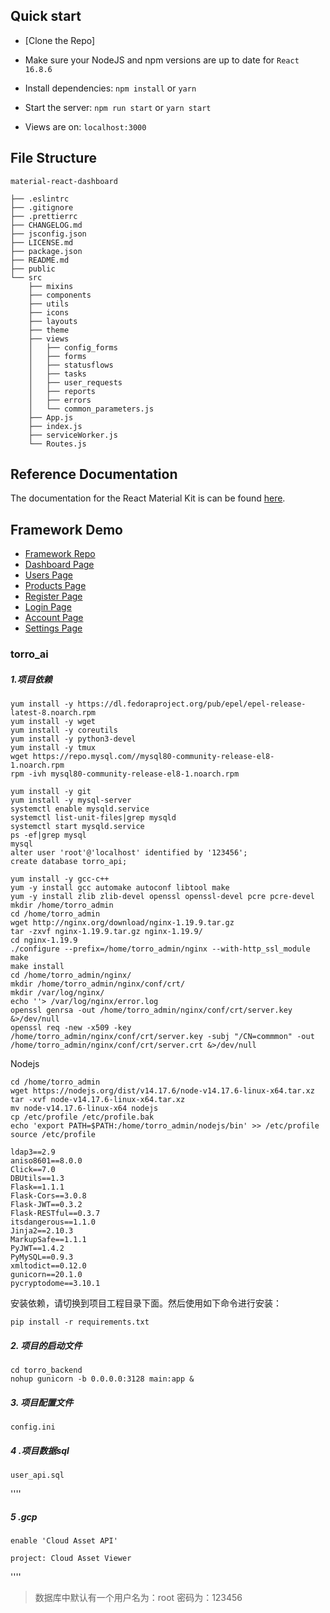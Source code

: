 

## Quick start

- [Clone the Repo]

- Make sure your NodeJS and npm versions are up to date for `React 16.8.6`

- Install dependencies: `npm install` or `yarn`

- Start the server: `npm run start` or `yarn start`

- Views are on: `localhost:3000`

## File Structure

```
material-react-dashboard

├── .eslintrc
├── .gitignore
├── .prettierrc
├── CHANGELOG.md
├── jsconfig.json
├── LICENSE.md
├── package.json
├── README.md
├── public
└── src
	├── mixins
	├── components
	├── utils
	├── icons
	├── layouts
	├── theme
	├── views
	│	├── config_forms
	│	├── forms
	│	├── statusflows
	│	├── tasks
	│	├── user_requests
	│	├── reports
	│	├── errors
	│	└── common_parameters.js
	├── App.js
	├── index.js
	├── serviceWorker.js
	└── Routes.js
```

## Reference Documentation

The documentation for the React Material Kit is can be found [here](https://material-ui.com?ref=devias-io).



## Framework Demo

- [Framework Repo](https://github.com/chcontrol/react-material-dashboard-master.git)
- [Dashboard Page](https://react-material-dashboard.devias.io/app/dashboard)
- [Users Page](https://react-material-dashboard.devias.io/app/customers)
- [Products Page](https://react-material-dashboard.devias.io/app/products)
- [Register Page](https://react-material-dashboard.devias.io/register)
- [Login Page](https://react-material-dashboard.devias.io/login)
- [Account Page](https://react-material-dashboard.devias.io/app/account)
- [Settings Page](https://react-material-dashboard.devias.io/app/settings)

### torro_ai

##### 1.项目依赖
```
yum install -y https://dl.fedoraproject.org/pub/epel/epel-release-latest-8.noarch.rpm
yum install -y wget
yum install -y coreutils
yum install -y python3-devel
yum install -y tmux
wget https://repo.mysql.com//mysql80-community-release-el8-1.noarch.rpm
rpm -ivh mysql80-community-release-el8-1.noarch.rpm

yum install -y git
yum install -y mysql-server
systemctl enable mysqld.service
systemctl list-unit-files|grep mysqld
systemctl start mysqld.service
ps -ef|grep mysql
mysql
alter user 'root'@'localhost' identified by '123456';
create database torro_api;

yum install -y gcc-c++
yum -y install gcc automake autoconf libtool make
yum -y install zlib zlib-devel openssl openssl-devel pcre pcre-devel
mkdir /home/torro_admin
cd /home/torro_admin
wget http://nginx.org/download/nginx-1.19.9.tar.gz
tar -zxvf nginx-1.19.9.tar.gz nginx-1.19.9/
cd nginx-1.19.9
./configure --prefix=/home/torro_admin/nginx --with-http_ssl_module
make
make install
cd /home/torro_admin/nginx/
mkdir /home/torro_admin/nginx/conf/crt/
mkdir /var/log/nginx/
echo ''> /var/log/nginx/error.log
openssl genrsa -out /home/torro_admin/nginx/conf/crt/server.key &>/dev/null
openssl req -new -x509 -key /home/torro_admin/nginx/conf/crt/server.key -subj "/CN=commmon" -out /home/torro_admin/nginx/conf/crt/server.crt &>/dev/null
```
Nodejs
```
cd /home/torro_admin
wget https://nodejs.org/dist/v14.17.6/node-v14.17.6-linux-x64.tar.xz
tar -xvf node-v14.17.6-linux-x64.tar.xz
mv node-v14.17.6-linux-x64 nodejs
cp /etc/profile /etc/profile.bak
echo 'export PATH=$PATH:/home/torro_admin/nodejs/bin' >> /etc/profile
source /etc/profile
```
```
ldap3==2.9
aniso8601==8.0.0  
Click==7.0    
DBUtils==1.3    
Flask==1.1.1  
Flask-Cors==3.0.8  
Flask-JWT==0.3.2  
Flask-RESTful==0.3.7  
itsdangerous==1.1.0  
Jinja2==2.10.3 
MarkupSafe==1.1.1  
PyJWT==1.4.2  
PyMySQL==0.9.3  
xmltodict==0.12.0
gunicorn==20.1.0
pycryptodome==3.10.1
```

 安装依赖，请切换到项目工程目录下面。然后使用如下命令进行安装：

```
pip install -r requirements.txt
```

##### 2. 项目的启动文件

```
cd torro_backend
nohup gunicorn -b 0.0.0.0:3128 main:app &
```

##### 3. 项目配置文件

```
config.ini
```

##### 4 .项目数据sql

```
user_api.sql
```
''''
##### 5 .gcp

```
enable 'Cloud Asset API'

project: Cloud Asset Viewer
```
''''
>数据库中默认有一个用户名为：root 密码为：123456

